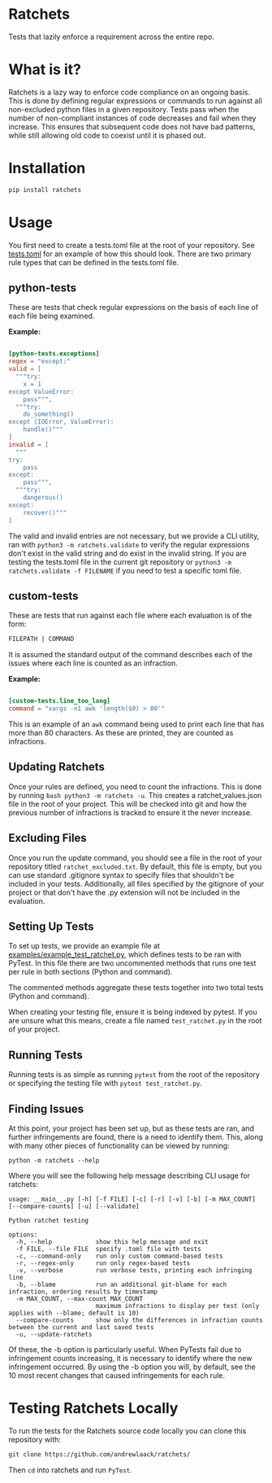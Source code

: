 # Ratchets

Tests that lazily enforce a requirement across the entire repo. 

# What is it?

Ratchets is a lazy way to enforce code compliance on an ongoing basis. This is done by defining regular expressions or commands to run against all non-excluded python files in a given repository. Tests pass when the number of non-compliant instances of code decreases and fail when they increase. This ensures that subsequent code does not have bad patterns, while still allowing old code to coexist until it is phased out. 

# Installation

```bash
pip install ratchets
```

# Usage

You first need to create a tests.toml file at the root of your repository. See [tests.toml](tests.toml) for an example of how this should look. There are two primary rule types that can be defined in the tests.toml file. 

## python-tests

These are tests that check regular expressions on the basis of each line of each file being examined.

**Example:**
```toml

[python-tests.exceptions]
regex = "except:"
valid = [
  """try:
    x = 1
except ValueError:
    pass""",
  """try:
    do_something()
except (IOError, ValueError):
    handle()"""
]
invalid = [
  """
try:
    pass
except:
    pass""",
  """try:
    dangerous()
except:
    recover()"""
]

```

The valid and invalid entries are not necessary, but we provide a CLI utility, ran with ```python3 -m ratchets.validate``` to verify the regular expressions don't exist in the valid string and do exist in the invalid string. If you are testing the tests.toml file in the current git repository or ```python3 -m ratchets.validate -f FILENAME``` if you need to test a specific toml file.


## custom-tests

These are tests that run against each file where each evaluation is of the form:

```bash
FILEPATH | COMMAND

```
It is assumed the standard output of the command describes each of the issues where each line is counted as an infraction.

**Example:**

```toml

[custom-tests.line_too_long]
command = "xargs -n1 awk 'length($0) > 80'"

```

This is an example of an `awk` command being used to print each line that has more than 80 characters. As these are printed, they are counted as infractions.

## Updating Ratchets

Once your rules are defined, you need to count the infractions. This is done by running ```bash python3 -m ratchets -u```. This creates a ratchet_values.json file in the root of your project. This will be checked into git and how the previous number of infractions is tracked to ensure it the never increase.

## Excluding Files

Once you run the update command, you should see a file in the root of your repository titled `ratchet_excluded.txt`. By default, this file is empty, but you can use standard .gitignore syntax to specify files that shouldn't be included in your tests. Additionally, all files specified by the gitignore of your project or that don't have the .py extension will not be included in the evaluation.

## Setting Up Tests

To set up tests, we provide an example file at [examples/example_test_ratchet.py](examples/example_test_ratchet.py), which defines tests to be ran with PyTest. In this file there are two uncommented methods that runs one test per rule in both sections (Python and command).

The commented methods aggregate these tests together into two total tests (Python and command).

When creating your testing file, ensure it is being indexed by pytest. If you are unsure what this means, create a file named `test_ratchet.py` in the root of your project.

## Running Tests

Running tests is as simple as running ```pytest``` from the root of the repository or specifying the testing file with ```pytest test_ratchet.py```.

## Finding Issues

At this point, your project has been set up, but as these tests are ran, and further infringements are found, there is a need to identify them. This, along with many other pieces of functionality can be viewed by running:

```
python -m ratchets --help
```

Where you will see the following help message describing CLI usage for ratchets:

```
usage: __main__.py [-h] [-f FILE] [-c] [-r] [-v] [-b] [-m MAX_COUNT] [--compare-counts] [-u] [--validate]

Python ratchet testing

options:
  -h, --help            show this help message and exit
  -f FILE, --file FILE  specify .toml file with tests
  -c, --command-only    run only custom command-based tests
  -r, --regex-only      run only regex-based tests
  -v, --verbose         run verbose tests, printing each infringing line
  -b, --blame           run an additional git-blame for each infraction, ordering results by timestamp
  -m MAX_COUNT, --max-count MAX_COUNT
                        maximum infractions to display per test (only applies with --blame; default is 10)
  --compare-counts      show only the differences in infraction counts between the current and last saved tests
  -u, --update-ratchets
```

Of these, the -b option is particularly useful. When PyTests fail due to infringement counts increasing, it is necessary to identify where the new infringement occurred. By using the -b option you will, by default, see the 10 most recent changes that caused infringements for each rule.

# Testing Ratchets Locally

To run the tests for the Ratchets source code locally you can clone this repository with:

```bash
git clone https://github.com/andrewlaack/ratchets/
```

Then `cd` into ratchets and run `PyTest`.
